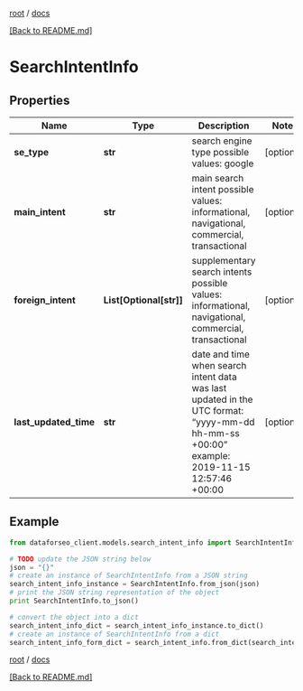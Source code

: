 [root](./../ "root") / [docs](./ "docs")

[[Back to README.md]](./../README.md "[Back to README.md]")

# SearchIntentInfo

## Properties

Name | Type | Description | Notes
------------ | ------------- | ------------- | -------------
**se_type** | **str** | search engine type possible values: google | [optional]
**main_intent** | **str** | main search intent possible values: informational, navigational, commercial, transactional | [optional]
**foreign_intent** | **List[Optional[str]]** | supplementary search intents possible values: informational, navigational, commercial, transactional | [optional]
**last_updated_time** | **str** | date and time when search intent data was last updated in the UTC format: “yyyy-mm-dd hh-mm-ss +00:00” example: 2019-11-15 12:57:46 +00:00 | [optional]

## Example

```python
from dataforseo_client.models.search_intent_info import SearchIntentInfo

# TODO update the JSON string below
json = "{}"
# create an instance of SearchIntentInfo from a JSON string
search_intent_info_instance = SearchIntentInfo.from_json(json)
# print the JSON string representation of the object
print SearchIntentInfo.to_json()

# convert the object into a dict
search_intent_info_dict = search_intent_info_instance.to_dict()
# create an instance of SearchIntentInfo from a dict
search_intent_info_form_dict = search_intent_info.from_dict(search_intent_info_dict)
```

  

[root](./../ "root") / [docs](./ "docs")

[[Back to README.md]](./../README.md "[Back to README.md]")